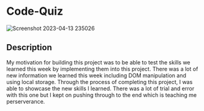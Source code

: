 # Code-Quiz

![Screenshot 2023-04-13 235026](https://user-images.githubusercontent.com/126972906/231966293-0c97e26c-bbf2-4bcd-8fcd-1c3db992409d.jpg)



## Description
My motivation for building this project was to be able to test the skills we learned this week by
implementing them into this project. There was a lot of new information we learned this week including
DOM manipulation and using local storage. Through the process of completing this project, I was able to 
showcase the new skills I learned. There was a lot of trial and error with this one but I kept on pushing
through to the end which is teaching me perserverance.
